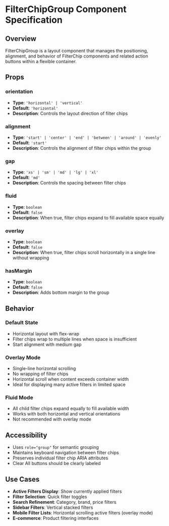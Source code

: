 # FilterChipGroup Component Specification

## Overview

FilterChipGroup is a layout component that manages the positioning, alignment, and behavior of
FilterChip components and related action buttons within a flexible container.

## Props

### orientation

- **Type**: `'horizontal' | 'vertical'`
- **Default**: `'horizontal'`
- **Description**: Controls the layout direction of filter chips

### alignment

- **Type**: `'start' | 'center' | 'end' | 'between' | 'around' | 'evenly'`
- **Default**: `'start'`
- **Description**: Controls the alignment of filter chips within the group

### gap

- **Type**: `'xs' | 'sm' | 'md' | 'lg' | 'xl'`
- **Default**: `'md'`
- **Description**: Controls the spacing between filter chips

### fluid

- **Type**: `boolean`
- **Default**: `false`
- **Description**: When true, filter chips expand to fill available space equally

### overlay

- **Type**: `boolean`
- **Default**: `false`
- **Description**: When true, filter chips scroll horizontally in a single line without wrapping

### hasMargin

- **Type**: `boolean`
- **Default**: `false`
- **Description**: Adds bottom margin to the group

## Behavior

### Default State

- Horizontal layout with flex-wrap
- Filter chips wrap to multiple lines when space is insufficient
- Start alignment with medium gap

### Overlay Mode

- Single-line horizontal scrolling
- No wrapping of filter chips
- Horizontal scroll when content exceeds container width
- Ideal for displaying many active filters in limited space

### Fluid Mode

- All child filter chips expand equally to fill available width
- Works with both horizontal and vertical orientations
- Not recommended with overlay mode

## Accessibility

- Uses `role="group"` for semantic grouping
- Maintains keyboard navigation between filter chips
- Preserves individual filter chip ARIA attributes
- Clear All buttons should be clearly labeled

## Use Cases

- **Active Filters Display**: Show currently applied filters
- **Filter Selection**: Quick filter toggles
- **Search Refinement**: Category, brand, price filters
- **Sidebar Filters**: Vertical stacked filters
- **Mobile Filter Lists**: Horizontal scrolling active filters (overlay mode)
- **E-commerce**: Product filtering interfaces
